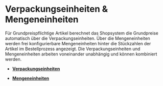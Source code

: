 # Verpackungseinheiten & Mengeneinheiten 

Für Grundpreispflichtige Artikel berechnet das Shopsystem die Grundpreise automatisch über die Verpackungseinheiten. Über die Mengeneinheiten werden frei konfigurierbare Mengeneinheiten hinter die Stückzahlen der Artikel im Bestellprozess angezeigt. Die Verpackungseinheiten und Mengeneinheiten arbeiten voneinander unabhängig und können kombiniert werden.

-   **[Verpackungseinheiten](8_2_5a_Verpackungseinheiten_.md)**  

-   **[Mengeneinheiten](8_2_5b_Mengeneinheiten.md)**  




